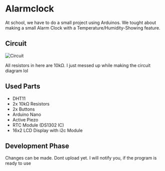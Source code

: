 # Alarmclock

At school, we have to do a small project using Arduinos.
We tought about making a small Alarm Clock with a Temperature/Humidity-Showing feature.

## Circuit
![Circuit](https://cdn.discordapp.com/attachments/871661927485542403/895369413518323762/wpuwecker_Steckplatine.png)

All resistors in here are 10kΩ. I just messed up while making the circuit diagram lol

## Used Parts
- DHT11
- 2x 10kΩ Resistors
- 2x Buttons
- Arduino Nano
- Active Piezo
- RTC Module (DS1302 IC)
- 16x2 LCD Display with i2c Module


## Development Phase
Changes can be made. Dont upload yet.
I will notify you, if the program is ready to use
